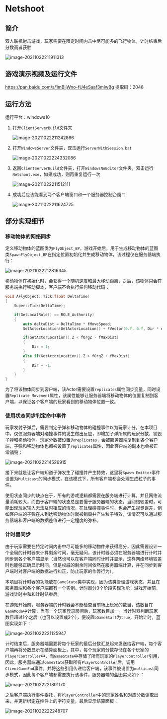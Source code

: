 # Netshoot

## 简介

双人联机射击游戏，玩家需要在限定时间内击中尽可能多的飞行物体，计时结束后分数高者获胜

![image-20211022211911313](readme/image-20211022211911313.png)

## 游戏演示视频及运行文件

https://pan.baidu.com/s/1mBijWno-fU4eSaaf3mIwBg 提取码：2048

## 运行方法

运行平台：windows10

1. 打开``ClientServerBuild``文件夹

   ![image-20211022211242866](readme/image-20211022211242866.png)

2. 打开``WindowsServer``文件夹，双击运行``ServerWithSession.bat``

   ![image-20211022224332086](readme/image-20211022224332086.png)

3. 返回``ClientServerBuild``文件夹，打开``WindowsNoEditor``文件夹，双击运行``Netshoot.exe``，如果成功，则再重复运行一次

   ![image-20211022211512111](readme/image-20211022211512111.png)

4. 成功后应该能看到两个客户端窗口和一个服务器控制台窗口

   ![image-20211022211624725](readme/image-20211022211624725.png)

## 部分实现细节

### 移动物体的网络同步

定义移动物体的蓝图类为``FlyObject_BP``，游戏开始后，用于生成移动物体的蓝图类``SpawnFlyObject_BP``在指定位置初始化并生成移动物体，该过程仅在服务器端执行：

![image-20211022212816345](readme/image-20211022212816345.png)

移动物体在初始化时，会获得一个随机速度和最大移动距离，之后，该物体只会在服务端执行移动脚本，客户端不会执行任何移动代码：

```c++
void AFlyObject::Tick(float DeltaTime)
{
	Super::Tick(DeltaTime);

	if(GetLocalRole() == ROLE_Authority)
	{
		auto deltaDist = DeltaTime * fMoveSpeed;
		SetActorLocation(GetActorLocation() + FVector(0.f, 0.f, Dir * deltaDist));

		if(GetActorLocation().Z < fOrgZ - fMaxDist)
		{
			Dir = 1;
		}
		else if(GetActorLocation().Z > fOrgZ + fMaxDist)
		{
			Dir = -1;
		}
	}
}
```

为了将该物体同步到客户端，该Actor需要设置``replicates``属性同步变量，同时设置``Replicate Movement``属性，该属性能够让服务器端将移动物体的位置复制到客户端，以保证各个客户端的玩家看到的移动物体位置一致。

### 使用状态同步判定命中事件

玩家发射子弹后，需要判定子弹和移动物体的碰撞事件以为玩家计分，在本项目中，仅仅服务器端对碰撞事件的发生做出反应，即增加子弹所属的玩家分数，销毁子弹和移动物体。玩家分数被设置为``replicates``，会被服务器端复制到各个客户端，子弹和移动物体也都被设置了``replicates``属性，因此客户端的副本也会被正常销毁：

![image-20211022214526915](readme/image-20211022214526915.png)

接下来就是让客户端知道子弹发生了碰撞并产生特效，这里将``Spawn Emitter``事件设置为``Multicast``的同步模式，在该模式下，所有客户端都会处理生成粒子的事件。

使用状态同步的缺点在于，所有的游戏逻辑都需要在服务端进行计算，并且网络流量消耗较大，而由于客户端的状态总是要慢于服务器端的状态，当网络较差时，可能出现玩家输入无法及时相应的情况，在处理碰撞事件时，也会产生视觉误差，例如客户端的子弹在未到达移动物体时就被销毁并产生粒子特效，该情况可以通过服务器端和客户端的数据差值进行一定程度的弥补。

### 计时器同步

由于玩家需要在特定时间内击中尽可能多的移动物件来获得高分，因此需要设计一个全局的计时器来计算剩余时间，毫无疑问，该计时器必须在服务器端进行计时并同步到各个客户端显示（当然也可以在客户端同时计时并显示，这样网络环境较差时也能够正确显示时间，但是权威的剩余时间依然在服务器端计算，并在同步到客户端时对客户端的数据进行纠正，防止玩家的作弊行为）。

本项目将计时器的功能放在``GameState``类中实现，因为该类管理游戏状态，并且在服务器端和各个客户端都有一个实例。计时器分3个阶段实现功能：游戏开始前，游戏计时中和和计时结束后。

在游戏开始前，服务器端的计时器会不断检查当前场上玩家的数目，该数目在``GameMode``中计算，当有一个玩家登录房间后，玩家数目加一。当计时器判断玩家数目超过1个之后（也可以设置成2个），便设置``bGameStart``为``true``，开始计时，蓝图实现如下：

![image-20211022221125947](readme/image-20211022221125947.png)

计时结束后，服务器端需要将每个玩家的最后分数汇总起来发送给客户端，每个客户端再将分数显示在结算面板上，其中，每个玩家的分数存储在各个玩家的``PlayerController``中，而``GameState``中存储了所有玩家的``PlayerController``引用，因此，服务器端通过``GameState``获取所有``PlayerController``后，调用``ClientGameEnd``事件，并将这些引用传递给客户端，该事件被设置为``multicast``同步模式，因此每个客户端都需要执行该事件，服务器端的蓝图实现如下：

![image-20211022221801170](readme/image-20211022221801170.png)

之后客户端执行事件委托，将``PlayerController``中的玩家姓名和对应分数读取出来，并更新绑定在控件上的字符变量，最后显示结算面板：

![image-20211022222248707](readme/image-20211022222248707.png)